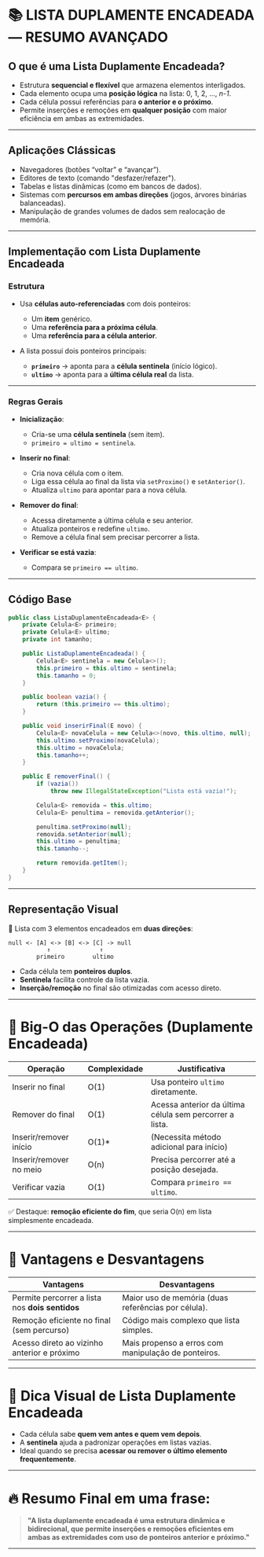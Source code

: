 # 📚 LISTA DUPLAMENTE ENCADEADA — RESUMO AVANÇADO

## O que é uma Lista Duplamente Encadeada?

* Estrutura **sequencial e flexível** que armazena elementos interligados.
* Cada elemento ocupa uma **posição lógica** na lista: 0, 1, 2, ..., *n-1*.
* Cada célula possui referências para **o anterior e o próximo**.
* Permite inserções e remoções em **qualquer posição** com maior eficiência em ambas as extremidades.

---

## Aplicações Clássicas

* Navegadores (botões “voltar” e “avançar”).
* Editores de texto (comando "desfazer/refazer").
* Tabelas e listas dinâmicas (como em bancos de dados).
* Sistemas com **percursos em ambas direções** (jogos, árvores binárias balanceadas).
* Manipulação de grandes volumes de dados sem realocação de memória.

---

## Implementação com Lista Duplamente Encadeada

### Estrutura

* Usa **células auto-referenciadas** com dois ponteiros:

  * Um **item** genérico.
  * Uma **referência para a próxima célula**.
  * Uma **referência para a célula anterior**.
* A lista possui dois ponteiros principais:

  * **`primeiro`** → aponta para a **célula sentinela** (início lógico).
  * **`ultimo`** → aponta para a **última célula real** da lista.

---

### Regras Gerais

* **Inicialização**:

  * Cria-se uma **célula sentinela** (sem item).
  * `primeiro = ultimo = sentinela`.

* **Inserir no final**:

  * Cria nova célula com o item.
  * Liga essa célula ao final da lista via `setProximo()` e `setAnterior()`.
  * Atualiza `ultimo` para apontar para a nova célula.

* **Remover do final**:

  * Acessa diretamente a última célula e seu anterior.
  * Atualiza ponteiros e redefine `ultimo`.
  * Remove a célula final sem precisar percorrer a lista.

* **Verificar se está vazia**:

  * Compara se `primeiro == ultimo`.

---

## Código Base

```java
public class ListaDuplamenteEncadeada<E> {
    private Celula<E> primeiro;
    private Celula<E> ultimo;
    private int tamanho;

    public ListaDuplamenteEncadeada() {
        Celula<E> sentinela = new Celula<>();
        this.primeiro = this.ultimo = sentinela;
        this.tamanho = 0;
    }

    public boolean vazia() {
        return (this.primeiro == this.ultimo);
    }

    public void inserirFinal(E novo) {
        Celula<E> novaCelula = new Celula<>(novo, this.ultimo, null);
        this.ultimo.setProximo(novaCelula);
        this.ultimo = novaCelula;
        this.tamanho++;
    }

    public E removerFinal() {
        if (vazia())
            throw new IllegalStateException("Lista está vazia!");

        Celula<E> removida = this.ultimo;
        Celula<E> penultima = removida.getAnterior();

        penultima.setProximo(null);
        removida.setAnterior(null);
        this.ultimo = penultima;
        this.tamanho--;

        return removida.getItem();
    }
}
```

---

## Representação Visual

🔵 Lista com 3 elementos encadeados em **duas direções**:

```
null <- [A] <-> [B] <-> [C] -> null
           ↑              ↑
        primeiro        ultimo
```

* Cada célula tem **ponteiros duplos**.
* **Sentinela** facilita controle da lista vazia.
* **Inserção/remoção** no final são otimizadas com acesso direto.

---

# 🚀 Big-O das Operações (Duplamente Encadeada)

| Operação                | Complexidade | Justificativa                                           |
| ----------------------- | ------------ | ------------------------------------------------------- |
| Inserir no final        | O(1)         | Usa ponteiro `ultimo` diretamente.                      |
| Remover do final        | O(1)         | Acessa anterior da última célula sem percorrer a lista. |
| Inserir/remover início  | O(1)\*       | (Necessita método adicional para início)                |
| Inserir/remover no meio | O(n)         | Precisa percorrer até a posição desejada.               |
| Verificar vazia         | O(1)         | Compara `primeiro == ultimo`.                           |

✅ Destaque: **remoção eficiente do fim**, que seria O(n) em lista simplesmente encadeada.

---

# 📌 Vantagens e Desvantagens

| Vantagens                                       | Desvantagens                                        |
| ----------------------------------------------- | --------------------------------------------------- |
| Permite percorrer a lista nos **dois sentidos** | Maior uso de memória (duas referências por célula). |
| Remoção eficiente no final (sem percurso)       | Código mais complexo que lista simples.             |
| Acesso direto ao vizinho anterior e próximo     | Mais propenso a erros com manipulação de ponteiros. |

---

# 🧠 Dica Visual de Lista Duplamente Encadeada

* Cada célula sabe **quem vem antes e quem vem depois**.
* A **sentinela** ajuda a padronizar operações em listas vazias.
* Ideal quando se precisa **acessar ou remover o último elemento frequentemente**.

---

# 🔥 Resumo Final em uma frase:

> **"A lista duplamente encadeada é uma estrutura dinâmica e bidirecional, que permite inserções e remoções eficientes em ambas as extremidades com uso de ponteiros anterior e próximo."**

---

